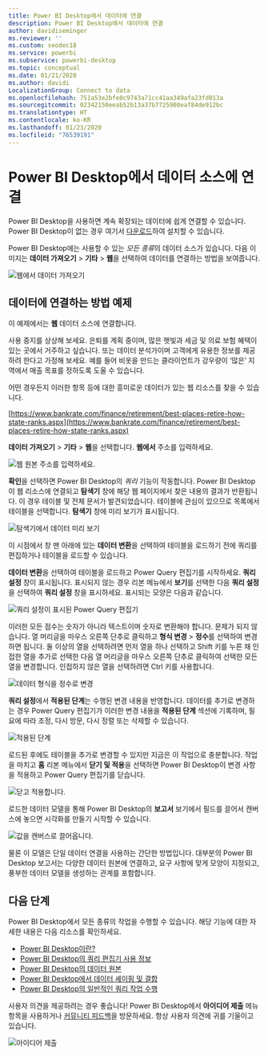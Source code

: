 ```yaml
---
title: Power BI Desktop에서 데이터에 연결
description: Power BI Desktop에서 데이터에 연결
author: davidiseminger
ms.reviewer: ''
ms.custom: seodec18
ms.service: powerbi
ms.subservice: powerbi-desktop
ms.topic: conceptual
ms.date: 01/21/2020
ms.author: davidi
LocalizationGroup: Connect to data
ms.openlocfilehash: 751a53e2bfe0c9743a71cc41aa349afa23fd013a
ms.sourcegitcommit: 02342150eeab52b13a37b7725900eaf84de912bc
ms.translationtype: HT
ms.contentlocale: ko-KR
ms.lasthandoff: 01/23/2020
ms.locfileid: "76539191"
---
```

# <a name="connect-to-data-sources-in-power-bi-desktop"></a>Power BI Desktop에서 데이터 소스에 연결

Power BI Desktop을 사용하면 계속 확장되는 데이터에 쉽게 연결할 수 있습니다. Power BI Desktop이 없는 경우 여기서 [다운로드](https://go.microsoft.com/fwlink/?LinkID=521662)하여 설치할 수 있습니다.

Power BI Desktop에는 사용할 수 있는 *모든 종류*의 데이터 소스가 있습니다. 다음 이미지는 **데이터 가져오기** > **기타** > **웹**을 선택하여 데이터를 연결하는 방법을 보여줍니다.

![웹에서 데이터 가져오기](media/desktop-connect-to-data/get-data-from-the-web.png)

## <a name="example-of-connecting-to-data"></a>데이터에 연결하는 방법 예제

이 예제에서는 **웹** 데이터 소스에 연결합니다.

사용 중지를 상상해 보세요. 은퇴를 계획 중이며, 많은 햇빛과 세금 및 의료 보험 혜택이 있는 곳에서 거주하고 싶습니다. 또는 데이터 분석가이며 고객에게 유용한 정보를 제공하려 한다고 가정해 보세요. 예를 들어 비옷을 만드는 클라이언트가 강우량이 ‘많은’ 지역에서 매출 목표를 정하도록 도울 수 있습니다.

어떤 경우든지 이러한 항목 등에 대한 흥미로운 데이터가 있는 웹 리소스를 찾을 수 있습니다.

[https://www.bankrate.com/finance/retirement/best-places-retire-how-state-ranks.aspx](https://www.bankrate.com/finance/retirement/best-places-retire-how-state-ranks.aspx)

**데이터 가져오기** > **기타** > **웹**을 선택합니다. **웹에서** 주소를 입력하세요.

![웹 원본 주소를 입력하세요.](media/desktop-connect-to-data/connecttodata_3.png)

**확인**을 선택하면 Power BI Desktop의 *쿼리* 기능이 작동합니다. Power BI Desktop이 웹 리소스에 연결되고 **탐색기** 창에 해당 웹 페이지에서 찾은 내용의 결과가 반환됩니다. 이 경우 테이블 및 전체 문서가 발견되었습니다. 테이블에 관심이 있으므로 목록에서 테이블을 선택합니다. **탐색기** 창에 미리 보기가 표시됩니다.

![탐색기에서 데이터 미리 보기](media/desktop-connect-to-data/datasources_fromnavigatordialog.png)

이 시점에서 창 맨 아래에 있는 **데이터 변환**을 선택하여 테이블을 로드하기 전에 쿼리를 편집하거나 테이블을 로드할 수 있습니다.

**데이터 변환**을 선택하여 테이블을 로드하고 Power Query 편집기를 시작하세요. **쿼리 설정** 창이 표시됩니다. 표시되지 않는 경우 리본 메뉴에서 **보기**를 선택한 다음 **쿼리 설정**을 선택하여 **쿼리 설정** 창을 표시하세요. 표시되는 모양은 다음과 같습니다.

![쿼리 설정이 표시된 Power Query 편집기](media/desktop-connect-to-data/designer_gsg_editquery.png)

이러한 모든 점수는 숫자가 아니라 텍스트이며 숫자로 변환해야 합니다. 문제가 되지 않습니다. 열 머리글을 마우스 오른쪽 단추로 클릭하고 **형식 변경** > **정수**를 선택하여 변경하면 됩니다. 둘 이상의 열을 선택하려면 먼저 열을 하나 선택하고 Shift 키를 누른 채 인접한 열을 추가로 선택한 다음 열 머리글을 마우스 오른쪽 단추로 클릭하여 선택한 모든 열을 변경합니다. 인접하지 않은 열을 선택하려면 Ctrl 키를 사용합니다.

![데이터 형식을 정수로 변경](media/desktop-connect-to-data/designer_gsg_changedatatype.png)

**쿼리 설정**에서 **적용된 단계**는 수행된 변경 내용을 반영합니다. 데이터를 추가로 변경하는 경우 Power Query 편집기가 이러한 변경 내용을 **적용된 단계** 섹션에 기록하며, 필요에 따라 조정, 다시 방문, 다시 정렬 또는 삭제할 수 있습니다.

![적용된 단계](media/desktop-connect-to-data/designer_gsg_appliedsteps_changedtype.png)

로드된 후에도 테이블을 추가로 변경할 수 있지만 지금은 이 작업으로 충분합니다. 작업을 마치고 **홈** 리본 메뉴에서 **닫기 및 적용**을 선택하면 Power BI Desktop이 변경 사항을 적용하고 Power Query 편집기를 닫습니다.

![닫고 적용합니다.](media/desktop-connect-to-data/connecttodata_closenload.png)

로드한 데이터 모델을 통해 Power BI Desktop의 **보고서** 보기에서 필드를 끌어서 캔버스에 놓으면 시각화를 만들기 시작할 수 있습니다.

![값을 캔버스로 끌어옵니다.](media/desktop-connect-to-data/connecttodata_dragontoreportview.png)

물론 이 모델은 단일 데이터 연결을 사용하는 간단한 방법입니다. 대부분의 Power BI Desktop 보고서는 다양한 데이터 원본에 연결하고, 요구 사항에 맞게 모양이 지정되고, 풍부한 데이터 모델을 생성하는 관계를 포함합니다.

## <a name="next-steps"></a>다음 단계
Power BI Desktop에서 모든 종류의 작업을 수행할 수 있습니다. 해당 기능에 대한 자세한 내용은 다음 리소스를 확인하세요.

* [Power BI Desktop이란?](desktop-what-is-desktop.md)
* [Power BI Desktop의 쿼리 편집기 사용 정보](desktop-query-overview.md)
* [Power BI Desktop의 데이터 원본](desktop-data-sources.md)
* [Power BI Desktop에서 데이터 셰이핑 및 결합](desktop-shape-and-combine-data.md)
* [Power BI Desktop의 일반적인 쿼리 작업 수행](desktop-common-query-tasks.md)   

사용자 의견을 제공하려는 경우 좋습니다! Power BI Desktop에서 **아이디어 제출** 메뉴 항목을 사용하거나 [커뮤니티 피드백](https://community.powerbi.com/t5/Community-Feedback/bd-p/community-feedback)을 방문하세요. 항상 사용자 의견에 귀를 기울이고 있습니다.

![아이디어 제출](media/desktop-connect-to-data/sendfeedback.png)

